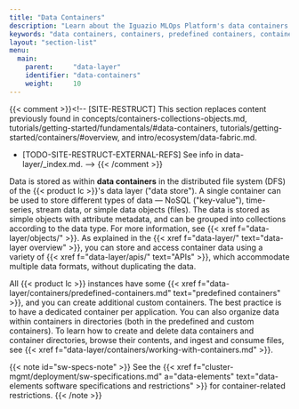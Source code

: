 ```yaml
---
title: "Data Containers"
description: "Learn about the Iguazio MLOps Platform's data containers and how to access data in containers."
keywords: "data containers, containers, predefined containers, container directories, data directories, data layer, data store,, distributed file system, dsf, file system, platform data, data access"
layout: "section-list"
menu:
  main:
    parent:     "data-layer"
    identifier: "data-containers"
    weight:     10
---
```

{{< comment >}}<!-- [SITE-RESTRUCT] This section replaces content previously
  found in concepts/containers-collections-objects.md,
  tutorials/getting-started/fundamentals/#data-containers,
  tutorials/getting-started/containers/#overview, and
  intro/ecosystem/data-fabric.md.
- [TODO-SITE-RESTRUCT-EXTERNAL-REFS] See info in data-layer/_index.md.
-->
{{< /comment >}}

Data is stored as within **data containers** in the distributed file system (DFS) of the {{< product lc >}}'s data layer ("data store").
A single container can be used to store different types of data &mdash; NoSQL ("key-value"), time-series, stream data, or simple data objects (files).
The data is stored as simple objects with attribute metadata, and can be grouped into collections according to the data type.
For more information, see {{< xref f="data-layer/objects/" >}}.
As explained in the {{< xref f="data-layer/" text="data-layer overview" >}}, you can store and access container data using a variety of {{< xref f="data-layer/apis/" text="APIs" >}}, which accommodate multiple data formats, without duplicating the data.

All {{< product lc >}} instances have some {{< xref f="data-layer/containers/predefined-containers.md" text="predefined containers" >}}, and you can create additional custom containers.
The best practice is to have a dedicated container per application.
You can also organize data within containers in directories (both in the predefined and custom containers).
To learn how to create and delete data containers and container directories, browse their contents, and ingest and consume files, see {{< xref f="data-layer/containers/working-with-containers.md" >}}.

{{< note id="sw-specs-note" >}}
See the {{< xref f="cluster-mgmt/deployment/sw-specifications.md" a="data-elements" text="data-elements software specifications and restrictions" >}} for container-related restrictions.
{{< /note >}}

